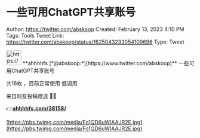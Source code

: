 # 一些可用ChatGPT共享账号

Author: https://twitter.com/abskoop
Created: February 13, 2023 4:10 PM
Tags: Tools
Tweet Link: https://twitter.com/abskoop/status/1625043233054109696
Type: Tweet

<aside>
<img src="https://pbs.twimg.com/profile_images/1429676617329119233/C_U_KwBv_400x400.jpg" alt="https://pbs.twimg.com/profile_images/1429676617329119233/C_U_KwBv_400x400.jpg" width="40px" /> **ahhhhfs [*@abskoop:*](https://www.twitter.com/abskoop)**
一些可用ChatGPT共享账号 

共16枚 ，目前正常使用 低调用

来自网友投稿赠送 🫡🫡

👉[**ahhhhfs.com/38158/**](https://www.ahhhhfs.com/38158/)

[https://pbs.twimg.com/media/Fo1QD6uWIAAJR2E.jpg](https://pbs.twimg.com/media/Fo1QD6uWIAAJR2E.jpg)

</aside>
